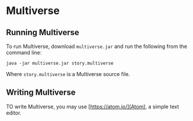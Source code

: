 Multiverse
==========

Running Multiverse
------------------

To run Multiverse, download `multiverse.jar` and run the following from the command line: 

`java -jar multiverse.jar story.multiverse`

Where `story.multiverse` is a Multiverse source file.

Writing Multiverse
------------------

TO write Multiverse, you may use [https://atom.io/](Atom), a simple text editor. 
